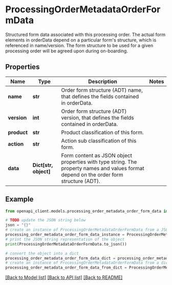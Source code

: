 # ProcessingOrderMetadataOrderFormData

Structured form data associated with this processing order. The actual form elements in orderData depend on a particular form's structure, which is referenced in name/version. The form structure to be used for a given processing order will be agreed upon during on-boarding.

## Properties

Name | Type | Description | Notes
------------ | ------------- | ------------- | -------------
**name** | **str** | Order form structure (ADT) name, that defines the fields contained in orderData. | 
**version** | **int** | Order form structure (ADT) version, that defines the fields contained in orderData. | 
**product** | **str** | Product classification of this form. | 
**action** | **str** | Action sub classification of this form. | 
**data** | **Dict[str, object]** | Form content as JSON object properties with type string. The property names and values format depend on the order form structure (ADT). | 

## Example

```python
from openapi_client.models.processing_order_metadata_order_form_data import ProcessingOrderMetadataOrderFormData

# TODO update the JSON string below
json = "{}"
# create an instance of ProcessingOrderMetadataOrderFormData from a JSON string
processing_order_metadata_order_form_data_instance = ProcessingOrderMetadataOrderFormData.from_json(json)
# print the JSON string representation of the object
print(ProcessingOrderMetadataOrderFormData.to_json())

# convert the object into a dict
processing_order_metadata_order_form_data_dict = processing_order_metadata_order_form_data_instance.to_dict()
# create an instance of ProcessingOrderMetadataOrderFormData from a dict
processing_order_metadata_order_form_data_from_dict = ProcessingOrderMetadataOrderFormData.from_dict(processing_order_metadata_order_form_data_dict)
```
[[Back to Model list]](../README.md#documentation-for-models) [[Back to API list]](../README.md#documentation-for-api-endpoints) [[Back to README]](../README.md)


